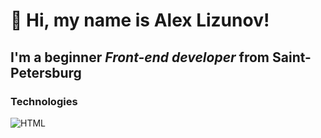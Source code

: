 # 👋 Hi, my name is **Alex Lizunov**!

## I'm a beginner *Front-end developer* from Saint-Petersburg

### Technologies
![HTML](https://img.shields.io/badge/-HTML-090909?style=flat&logo=html5)
